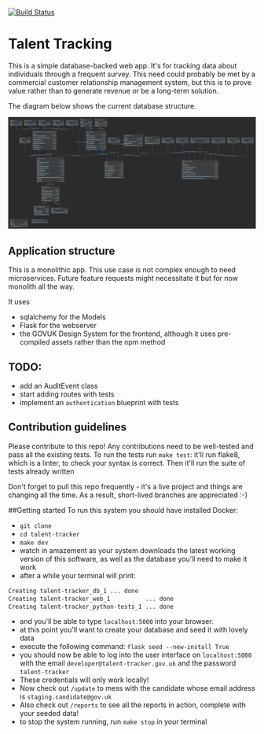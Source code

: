 [![Build Status](https://travis-ci.org/jonodrew/talent-tracker.svg?branch=master)](https://travis-ci.org/jonodrew/talent-tracker)

# Talent Tracking

This is a simple database-backed web app. It's for tracking data about individuals through a frequent survey. 
This need could probably be met by a commercial customer relationship management system, but this is to prove value rather
than to generate revenue or be a long-term solution.

The diagram below shows the current database structure.

![Entity-relationship diagram](talent-tracker.png)

## Application structure
This is a monolithic app. This use case is not complex enough to need microservices. Future feature requests might 
necessitate it but for now monolith all the way.

It uses
- sqlalchemy for the Models
- Flask for the webserver
- the GOVUK Design System for the frontend, although it uses pre-compiled assets rather than the npm method

## TODO:

- add an AuditEvent class
- start adding routes with tests
- implement an `authentication` blueprint with tests


## Contribution guidelines
Please contribute to this repo! Any contributions need to be well-tested and pass all the existing tests. To run the 
tests run `make test`: it'll run flake8, which is a linter, to check your syntax is correct. Then it'll run the suite 
of tests already written

Don't forget to pull this repo frequently - it's a live project and things are changing all the time. As a result, 
short-lived branches are appreciated :-)

##Getting started
To run this system you should have installed Docker:
- `git clone`
- `cd talent-tracker`
- `make dev`
- watch in amazement as your system downloads the latest working version of this software, as well as the database 
you'll need to make it work
- after a while your terminal will print:

```
Creating talent-tracker_db_1 ... done
Creating talent-tracker_web_1          ... done
Creating talent-tracker_python-tests_1 ... done
```
- and you'll be able to type `localhost:5000` into your browser.
- at this point you'll want to create your database and seed it with lovely data
- execute the following command: `flask seed --new-install True`
- you should now be able to log into the user interface on `localhost:5000` with the email 
`developer@talent-tracker.gov.uk` and the password `talent-tracker` 
- These credentials will only work locally!
- Now check out `/update` to mess with the candidate whose email address is `staging.candidate@gov.uk`
- Also check out `/reports` to see all the reports in action, complete with your seeded data!
- to stop the system running, run `make stop` in your terminal